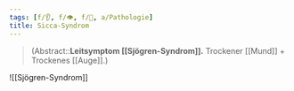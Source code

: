 ```yaml
---
tags: [f/👂, f/👁️, f/💉, a/Pathologie]
title: Sicca-Syndrom
---
```

> (Abstract::**Leitsymptom [[Sjögren-Syndrom]].** Trockener [[Mund]] + Trockenes [[Auge]].)

![[Sjögren-Syndrom]]